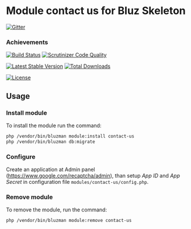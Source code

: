 # Module contact us for Bluz Skeleton

[![Gitter](https://badges.gitter.im/Join%20Chat.svg)](https://gitter.im/bluzphp/main)

### Achievements

[![Build Status](https://travis-ci.org/bluzphp/module-contact-us.svg?branch=master)](https://travis-ci.org/bluzphp/module-contact-us)
[![Scrutinizer Code Quality](https://scrutinizer-ci.com/g/bluzphp/module-contact-us/badges/quality-score.png?b=master)](https://scrutinizer-ci.com/g/bluzphp/module-contact-us/?branch=master)

[![Latest Stable Version](https://poser.pugx.org/bluzphp/module-contact-us/v/stable)](https://packagist.org/packages/bluzphp/module-contact-us)
[![Total Downloads](https://poser.pugx.org/bluzphp/module-contact-us/downloads)](https://packagist.org/packages/bluzphp/module-contact-us)

[![License](https://poser.pugx.org/bluzphp/module-contact-us/license)](https://packagist.org/packages/bluzphp/module-contact-us)

Usage
-------------------------
### Install module
To install the module run the command:
  
```bash
php /vendor/bin/bluzman module:install contact-us
php /vendor/bin/bluzman db:migrate
```

### Configure
Create an application at Admin panel (https://www.google.com/recaptcha/admin), 
than setup *App ID* and *App Secret* in configuration file `modules/contact-us/config.php`.

### Remove module
To remove the module, run the command:
    
```bash
php /vendor/bin/bluzman module:remove contact-us
```
